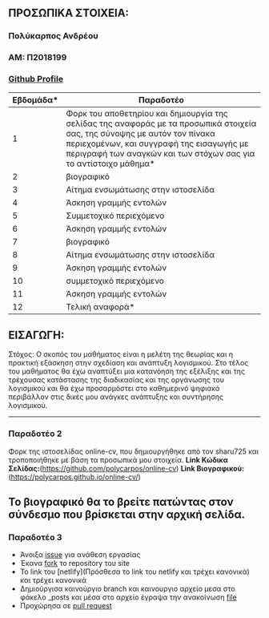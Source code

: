 ## ΠΡΟΣΩΠΙΚΑ ΣΤΟΙΧΕΙΑ:

### Πολύκαρπος Ανδρέου
### ΑΜ: Π2018199
### [Github Profile](https://github.com/polycarpos)

| Εβδομάδα* | Παραδοτέο |
| --- | --- |
| 1 | Φορκ του αποθετηρίου και δημιουργία της σελίδας της αναφοράς με τα προσωπικά στοιχεία σας, της σύνοψης με αυτόν τον πίνακα περιεχομένων, και συγγραφή της εισαγωγής με περιγραφή των αναγκών και των στόχων σας για το αντίστοιχο μάθημα* |
| 2 | βιογραφικό |
| 3 | Αίτημα ενσωμάτωσης στην ιστοσελίδα |
| 4 | Άσκηση γραμμής εντολών |
| 5 | Συμμετοχικό περιεχόμενο |
| 6 | Άσκηση γραμμής εντολών |
| 7 | βιογραφικό |
| 8 | Αίτημα ενσωμάτωσης στην ιστοσελίδα |
| 9 | Άσκηση γραμμής εντολών |
| 10 | συμμετοχικό περιεχόμενο |
| 11 | Άσκηση γραμμής εντολών |
| 12 | Τελική αναφορά* |
## <a name="P">ΕΙΣΑΓΩΓΗ:</a>
Στόχος: Ο σκοπός του μαθήματος είναι η μελέτη της θεωρίας και η πρακτική εξάσκηση στην σχεδίαση και ανάπτυξη λογισμικού. Στο τέλος του μαθήματος θα έχω αναπτύξει μια κατανόηση της εξέλιξης και της τρέχουσας κατάστασης της διαδικασίας και της οργάνωσης του λογισμικού και θα έχω προσαρμόστει στο καθημερινό ψηφιακό περιβάλλον στις δικές μου ανάγκες ανάπτυξης και συντήρησης λογισμικού.

---
### Παραδοτέο 2
Φορκ της ιστοσελίδας online-cv, που δημιουργήθηκε από τον sharu725 και τροποποιήθηκε με βάση τα προσωπικά μου στοιχεία.
**Link Κώδικα Σελίδας:**(https://github.com/polycarpos/online-cv)
**Link Βιογραφικού:** (https://polycarpos.github.io/online-cv/) 

Το βιογραφικό θα το βρείτε πατώντας στον σύνδεσμο που βρίσκεται στην αρχική σελίδα.
---
### Παραδοτέο 3
- Άνοιξα [issue](https://github.com/ioniodi/sitegr/issues/115) για ανάθεση εργασίας
- Έκανα [fork](https://github.com/polycarpos/sitegr) το repository του site
- To link του [netlify](Πρόσθεσα το link του netlify και τρέχει κανονικά) και τρέχει κανονικά
- Δημιούργισα καινούργιο branch και καινουργιο αρχείο μεσα στο φάκελο _posts και μέσα στο αρχείο έγραψα την ανακοίνωση [file](https://github.com/polycarpos/sitegr/blob/2018199/all_collections/_posts/2020-11-28-dieukrinisi-akadimaikon-tautotiton.md)
- Προχώρησα σε [pull request](https://github.com/ioniodi/sitegr/pull/129) 
